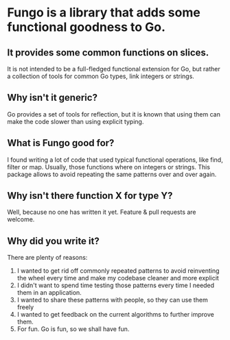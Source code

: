 # Fungo is a library that adds some functional goodness to Go.
## It provides some common functions on slices.

It is not intended to be a full-fledged functional extension for Go,
but rather a collection of tools for common Go types, link integers or strings.

## Why isn't it generic?

Go provides a set of tools for reflection, but it is known that using them
can make the code slower than using explicit typing.

## What is Fungo good for?

I found writing a lot of code that used typical functional operations,
like find, filter or map. Usually, those functions where on integers or
strings. This package allows to avoid repeating the same patterns over and
over again.

## Why isn't there function X for type Y?

Well, because no one has written it yet. Feature & pull requests are welcome.

## Why did you write it?

There are plenty of reasons:
  1. I wanted to get rid off commonly repeated patterns to avoid reinventing
  the wheel every time and make my codebase cleaner and more explicit
  2. I didn't want to spend time testing those patterns every time I needed
  them in an application.
  3. I wanted to share these patterns with people, so they can use them freely
  4. I wanted to get feedback on the current algorithms to further improve them.
  5. For fun. Go is fun, so we shall have fun.

